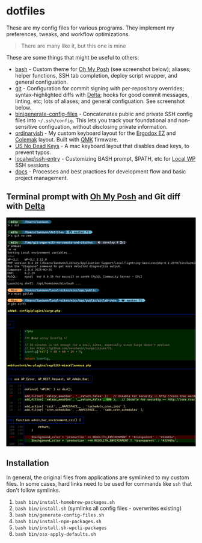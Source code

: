 # dotfiles

These are my config files for various programs. They implement my preferences, tweaks, and workflow optimizations.

> There are many like it, but this one is mine

These are some things that might be useful to others:

* [bash](./bash/) - Custom theme for [Oh My Posh](https://ohmyposh.dev/) (see screenshot below); aliases; helper functions, SSH tab completion, deploy script wrapper, and general configuation.
* [git](./git) - Configuration for commit signing with per-repository overrides; syntax-highlighted diffs with [Delta](https://dandavison.github.io/delta/); hooks for good commit messages, linting, etc; lots of aliases; and general configuation. See screenshot below.
* [bin\generate-config-files](./bin/generate-config-files.sh) - Concatenates public and private SSH config files into `~/.ssh/config`. This lets you track your foundational and non-sensitive configuation, without disclosing private information.
* [ordinaryish](./keyboards/ergodox-ez/ordinaryish) - My custom keyboard layout for the [Ergodox EZ](https://ergodox-ez.com/) and [Colemak](https://colemak.com/) layout. Built with [QMK](https://qmk.fm/) firmware.
* [US No Dead Keys](./keyboards/US%20No%20Dead%20Keys/) - A mac keyboard layout that disables dead keys, to prevent typos.
* [localwp\ssh-entry](./localwp/ssh-entry) - Customizing BASH prompt, $PATH, etc for [Local WP](https://localwp.com/) SSH sessions
* [docs](./docs) - Processes and best practices for development flow and basic project management.


## Terminal prompt with [Oh My Posh](https://ohmyposh.dev/) and Git diff with [Delta](https://dandavison.github.io/delta/)

![Screenshot of terminal prompt and git diff](./.github/images/oh-my-posh-delta.png)


## Installation

In general, the original files from applications are symlinked to my custom files. In some cases, hard links need to be used for commands like `ssh` that don't follow symlinks.

1. `bash bin/install-homebrew-packages.sh`
1. `bash bin/install.sh` (symlinks all config files - overwrites existing)
1. `bash bin/generate-config-files.sh`
1. `bash bin/install-npm-packages.sh`
1. `bash bin/install.sh-wpcli-packages`
1. `bash bin/osx-apply-defaults.sh`
